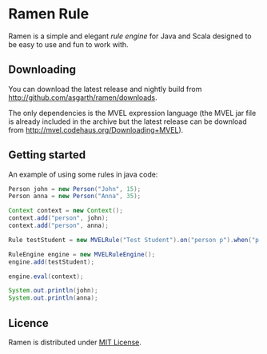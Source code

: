 # Ramen Rule
Ramen is a simple and elegant _rule engine_ for Java and Scala designed to be easy to use and fun to work with.

## Downloading

You can download the latest release and nightly build from http://github.com/asgarth/ramen/downloads.

The only dependencies is the MVEL expression language (the MVEL jar file is already included in the archive but the latest release can be download from http://mvel.codehaus.org/Downloading+MVEL).

## Getting started

An example of using some rules in java code:

``` java
Person john = new Person("John", 15);
Person anna = new Person("Anna", 35);

Context context = new Context();
context.add("person", john);
context.add("person", anna);

Rule testStudent = new MVELRule("Test Student").on("person p").when("p.age < 18").then("p.student = true");

RuleEngine engine = new MVELRuleEngine();
engine.add(testStudent);

engine.eval(context);

System.out.println(john);
System.out.println(anna);
```

## Licence

Ramen is distributed under [MIT License](http://en.wikipedia.org/wiki/MIT_License).
